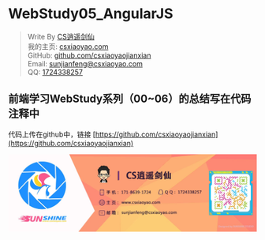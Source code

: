 # WebStudy05_AngularJS

> Write By [CS逍遥剑仙](http://home.ustc.edu.cn/~cssjf/)   
> 我的主页: [csxiaoyao.com](https://csxiaoyao.com)   
> GitHub: [github.com/csxiaoyaojianxian](https://github.com/csxiaoyaojianxian)   
> Email: [sunjianfeng@csxiaoyao.com](mailto:sunjianfeng@csxiaoyao.com)  
> QQ: [1724338257](http://wpa.qq.com/msgrd?uin=1724338257&site=qq&menu=yes)

## 前端学习WebStudy系列（00~06）的总结写在代码注释中
代码上传在github中，链接 [https://github.com/csxiaoyaojianxian](https://github.com/csxiaoyaojianxian)

![sign](https://raw.githubusercontent.com/csxiaoyaojianxian/ImageHosting/master/img/sign.jpg)